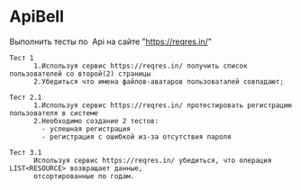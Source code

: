 # ApiBell
Выполнить тесты по  Api на сайте "https://reqres.in/"

    Тест 1
          1.Используя сервис https://reqres.in/ получить список пользователей со второй(2) страницы
          2.Убедиться что имена файлов-аватаров пользоваталей совпадают;
    
    Тест 2.1
          1.Используя сервис https://reqres.in/ протестировать регистрацию пользователя в системе
          2.Необходимо создание 2 тестов:
            - успешная регистрация
            - регистрация с ошибкой из-за отсутствия пароля
           
    Тест 3.1
          Используя сервис https://reqres.in/ убедиться, что операция LIST<RESOURCE> возвращает данные,
          отсортированные по годам.
